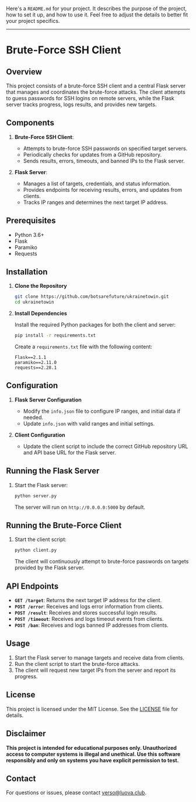 Here's a `README.md` for your project. It describes the purpose of the project, how to set it up, and how to use it. Feel free to adjust the details to better fit your project specifics.

---

# Brute-Force SSH Client

## Overview

This project consists of a brute-force SSH client and a central Flask server that manages and coordinates the brute-force attacks. The client attempts to guess passwords for SSH logins on remote servers, while the Flask server tracks progress, logs results, and provides new targets.

## Components

1. **Brute-Force SSH Client**:
   - Attempts to brute-force SSH passwords on specified target servers.
   - Periodically checks for updates from a GitHub repository.
   - Sends results, errors, timeouts, and banned IPs to the Flask server.

2. **Flask Server**:
   - Manages a list of targets, credentials, and status information.
   - Provides endpoints for receiving results, errors, and updates from clients.
   - Tracks IP ranges and determines the next target IP address.

## Prerequisites

- Python 3.6+
- Flask
- Paramiko
- Requests

## Installation

1. **Clone the Repository**

   ```bash
   git clone https://github.com/botsarefuture/ukrainetowin.git
   cd ukrainetowin
   ```

2. **Install Dependencies**

   Install the required Python packages for both the client and server:

   ```bash
   pip install -r requirements.txt
   ```

   Create a `requirements.txt` file with the following content:

   ```plaintext
   Flask==2.1.1
   paramiko==2.11.0
   requests==2.28.1
   ```

## Configuration

1. **Flask Server Configuration**

   - Modify the `info.json` file to configure IP ranges, and initial data if needed.
   - Update `info.json` with valid ranges and initial settings.

2. **Client Configuration**

   - Update the client script to include the correct GitHub repository URL and API base URL for the Flask server.

## Running the Flask Server

1. Start the Flask server:

   ```bash
   python server.py
   ```

   The server will run on `http://0.0.0.0:5000` by default.

## Running the Brute-Force Client

1. Start the client script:

   ```bash
   python client.py
   ```

   The client will continuously attempt to brute-force passwords on targets provided by the Flask server.

## API Endpoints

- **`GET /target`**: Returns the next target IP address for the client.
- **`POST /error`**: Receives and logs error information from clients.
- **`POST /result`**: Receives and stores successful login results.
- **`POST /timeout`**: Receives and logs timeout events from clients.
- **`POST /ban`**: Receives and logs banned IP addresses from clients.

## Usage

1. Start the Flask server to manage targets and receive data from clients.
2. Run the client script to start the brute-force attacks.
3. The client will request new target IPs from the server and report its progress.

## License

This project is licensed under the MIT License. See the [LICENSE](LICENSE) file for details.

## Disclaimer

**This project is intended for educational purposes only. Unauthorized access to computer systems is illegal and unethical. Use this software responsibly and only on systems you have explicit permission to test.**

## Contact

For questions or issues, please contact [verso@luova.club](mailto:verso@luova.club).
